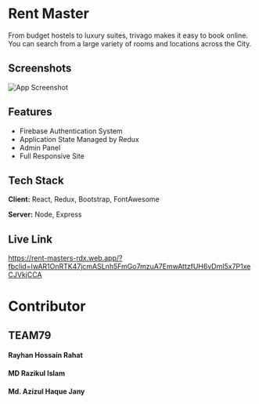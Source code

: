 
# Rent Master
From budget hostels to luxury suites, trivago makes it easy to book online. You can search from a large variety of rooms and locations across the City.

## Screenshots

![App Screenshot](https://i.imgur.com/mR1nSzN.png)

 
## Features

- Firebase Authentication System
- Application State Managed by Redux
- Admin Panel 
- Full Responsive Site

  
## Tech Stack

**Client:** React, Redux, Bootstrap, FontAwesome

**Server:** Node, Express

  
## Live Link

https://rent-masters-rdx.web.app/?fbclid=IwAR1OnRTK47jcmASLnh5FmGo7mzuA7EmwAttzfUH6vDmI5x7P1xeCJVkjCCA
 
# Contributor

## TEAM79
#### Rayhan Hossain Rahat
#### MD Razikul Islam
#### Md. Azizul Haque Jany
  
